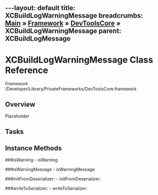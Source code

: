 ---layout: default
title: XCBuildLogWarningMessage
breadcrumbs: <a href="/index.html">Main</a> &raquo; <a href="/Frameworks.html">Framework</a> &raquo; <a href="/Frameworks/DevToolsCore.html">DevToolsCore</a> &raquo; XCBuildLogWarningMessage
parent: XCBuildLogMessage 
---
# XCBuildLogWarningMessage Class Reference

*Framework* /Developer/Library/PrivateFrameworks/DevToolsCore.framework

## Overview

Placeholder

## Tasks

## Instance Methods

<a name="-isWarning"></a>
###isWarning
    - isWarning

<a name="-isWarningMessage"></a>
###isWarningMessage
    - isWarningMessage

<a name="-initFromDeserializer:"></a>
###initFromDeserializer:
    - initFromDeserializer:

<a name="-writeToSerializer:"></a>
###writeToSerializer:
    - writeToSerializer:

